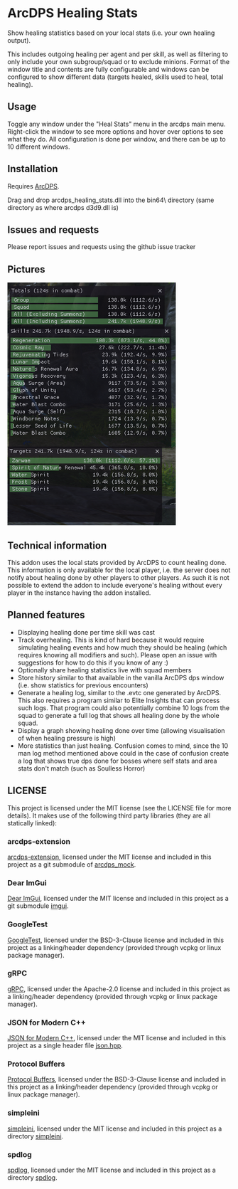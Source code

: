 # ArcDPS Healing Stats
Show healing statistics based on your local stats (i.e. your own healing output).

This includes outgoing healing per agent and per skill, as well as filtering to only include your own subgroup/squad or to exclude minions. Format of the window title and contents are fully configurable and windows can be configured to show different data (targets healed, skills used to heal, total healing).

## Usage
Toggle any window under the "Heal Stats" menu in the arcdps main menu. Right-click the window to see more options and hover over options to see what they do. All configuration is done per window, and there can be up to 10 different windows.

## Installation
Requires [ArcDPS](https://www.deltaconnected.com/arcdps/).

Drag and drop arcdps_healing_stats.dll into the bin64\ directory (same directory as where arcdps d3d9.dll is)

## Issues and requests
Please report issues and requests using the github issue tracker

## Pictures
![Example](./Example.png)

## Technical information
This addon uses the local stats provided by ArcDPS to count healing done. This information is only available for the local player, i.e. the server does not notify about healing done by other players to other players. As such it is not possible to extend the addon to include everyone's healing without every player in the instance having the addon installed.

## Planned features
- Displaying healing done per time skill was cast
- Track overhealing. This is kind of hard because it would require simulating healing events and how much they should be healing (which requires knowing all modifiers and such). Please open an issue with suggestions for how to do this if you know of any :)
- Optionally share healing statistics live with squad members
- Store history similar to that available in the vanilla ArcDPS dps window (i.e. show statistics for previous encounters)
- Generate a healing log, similar to the .evtc one generated by ArcDPS. This also requires a program similar to Elite Insights that can process such logs. That program could also potentially combine 10 logs from the squad to generate a full log that shows all healing done by the whole squad.
- Display a graph showing healing done over time (allowing visualisation of when healing pressure is high)
- More statistics than just healing. Confusion comes to mind, since the 10 man log method mentioned above could in the case of confusion create a log that shows true dps done for bosses where self stats and area stats don't match (such as Soulless Horror)

## LICENSE
This project is licensed under the MIT license (see the LICENSE file for more details). It makes use of the following third party libraries (they are all statically linked):
### arcdps-extension
[arcdps-extension](https://github.com/knoxfighter/arcdps-extension), licensed under the MIT license and included in this project as a git submodule of [arcdps_mock](/arcdps_mock).
### Dear ImGui
[Dear ImGui](https://github.com/ocornut/imgui), licensed under the MIT license and included in this project as a git submodule [imgui](/imgui).
### GoogleTest
[GoogleTest](https://github.com/google/googletest), licensed under the BSD-3-Clause license and included in this project as a linking/header dependency (provided through vcpkg or linux package manager).
### gRPC
[gRPC](https://github.com/grpc/grpc), licensed under the Apache-2.0 license and included in this project as a linking/header dependency (provided through vcpkg or linux package manager).
### JSON for Modern C++
[JSON for Modern C++](https://github.com/nlohmann/json), licensed under the MIT license and included in this project as a single header file [json.hpp](/json/json.hpp).
### Protocol Buffers
[Protocol Buffers](https://github.com/protocolbuffers/protobuf), licensed under the BSD-3-Clause license and included in this project as a linking/header dependency (provided through vcpkg or linux package manager).
### simpleini
[simpleini](https://github.com/brofield/simpleini), licensed under the MIT license and included in this project as a directory [simpleini](/simpleini).
### spdlog
[spdlog](https://github.com/gabime/spdlog), licensed under the MIT license and included in this project as a directory [spdlog](/spdlog).
